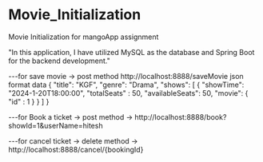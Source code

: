 # Movie_Initialization
Movie Initialization for mangoApp assignment

"In this application, I have utilized MySQL as the database and Spring Boot for the backend development."

---for save movie -> post method
http://localhost:8888/saveMovie
json format data
{
    "title": "KGF",
    "genre": "Drama",
    "shows": [
        {
            "showTime": "2024-1-20T18:00:00",
            "totalSeats" : 50,
            "availableSeats": 50,
            "movie": {
                "id" : 1
            }
        }
    ]
}

---for Book a ticket -> post method -> 
http://localhost:8888/book?showId=1&userName=hitesh

---for cancel ticket -> delete method ->
http://localhost:8888/cancel/{bookingId}
